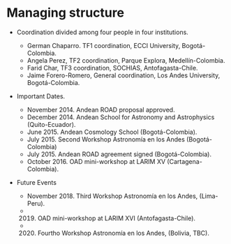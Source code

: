# Managing structure

* Coordination divided among four people in four institutions.
  - German Chaparro. TF1 coordination, ECCI University, Bogotá-Colombia.
  - Angela Perez, TF2 coordination, Parque Explora, Medellín-Colombia.
  - Farid Char, TF3 coordination, SOCHIAS, Antofagasta-Chile.
  - Jaime Forero-Romero, General coordination, Los Andes University, Bogotá-Colombia.

* Important Dates.
  - November 2014. Andean ROAD proposal approved.
  - December 2014. Andean School for Astronomy and Astrophysics (Quito-Ecuador).
  - June 2015. Andean Cosmology School (Bogotá-Colombia).
  - July 2015. Second Workshop Astronomía en los Andes (Bogotá-Colombia)
  - July 2015. Andean ROAD agreement signed (Bogotá-Colombia).
  - October 2016. OAD mini-workshop at LARIM XV (Cartagena-Colombia).
  
* Future Events
  - November 2018. Third Workshop Astronomía en los Andes, (Lima-Peru).
  - 2019. OAD mini-workshop at LARIM XVI (Antofagasta-Chile).
  - 2020. Fourtho Workshop Astronomía en los Andes, (Bolivia, TBC).
  
